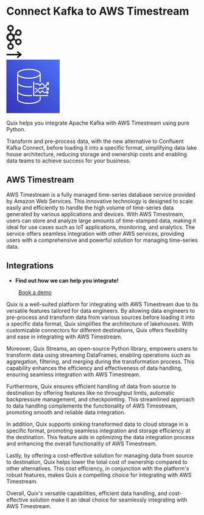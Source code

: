 # Connect Kafka to AWS Timestream

<div class="connect-images cards blog-grid-card" markdown>
<div>
<img src="../images/kafka_logo.png" width="40px" />
</div>
<div>
<img src="../images/arrow.svg" width="40px" />
</div>
<div>
<img src="./images/aws-timestream_1.jpg" />
</div>
</div>

Quix helps you integrate Apache Kafka with AWS Timestream using pure Python.

Transform and pre-process data, with the new alternative to Confluent Kafka Connect, before loading it into a specific format, simplifying data lake house architecture, reducing storage and ownership costs and enabling data teams to achieve success for your business.

## AWS Timestream

AWS Timestream is a fully managed time-series database service provided by Amazon Web Services. This innovative technology is designed to scale easily and efficiently to handle the high volume of time-series data generated by various applications and devices. With AWS Timestream, users can store and analyze large amounts of time-stamped data, making it ideal for use cases such as IoT applications, monitoring, and analytics. The service offers seamless integration with other AWS services, providing users with a comprehensive and powerful solution for managing time-series data.

## Integrations

<div class="grid cards" markdown>

- __Find out how we can help you integrate!__

    <a class="md-button md-button--primary" href="https://share.hsforms.com/1iW0TmZzKQMChk0lxd_tGiw4yjw2?__hstc=175542013.2303933fbd746c0ac86d9ccbe9bc9100.1728383268831.1729603416735.1729620918855.31&__hssc=175542013.1.1729620918855&__hsfp=2132701734" target="_blank" style="margin:.5rem;">Book a demo</a>

</div>


Quix is a well-suited platform for integrating with AWS Timestream due to its versatile features tailored for data engineers. By allowing data engineers to pre-process and transform data from various sources before loading it into a specific data format, Quix simplifies the architecture of lakehouses. With customizable connectors for different destinations, Quix offers flexibility and ease in integrating with AWS Timestream.

Moreover, Quix Streams, an open-source Python library, empowers users to transform data using streaming DataFrames, enabling operations such as aggregation, filtering, and merging during the transformation process. This capability enhances the efficiency and effectiveness of data handling, ensuring seamless integration with AWS Timestream.

Furthermore, Quix ensures efficient handling of data from source to destination by offering features like no throughput limits, automatic backpressure management, and checkpointing. This streamlined approach to data handling complements the functionality of AWS Timestream, promoting smooth and reliable data integration.

In addition, Quix supports sinking transformed data to cloud storage in a specific format, promoting seamless integration and storage efficiency at the destination. This feature aids in optimizing the data integration process and enhancing the overall functionality of AWS Timestream.

Lastly, by offering a cost-effective solution for managing data from source to destination, Quix helps lower the total cost of ownership compared to other alternatives. This cost efficiency, in conjunction with the platform's robust features, makes Quix a compelling choice for integrating with AWS Timestream.

Overall, Quix's versatile capabilities, efficient data handling, and cost-effective solution make it an ideal choice for seamlessly integrating with AWS Timestream.

